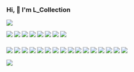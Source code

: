 ### Hi, 👋  I'm L_Collection


<!--To follow my github-->

<a href="https://github.com/anuraghazra/github-readme-stats">
  <img align="center" src="https://github-readme-stats.vercel.app/api?username=Lcollection&show_icons=true&count_private=true&hide=prs&theme=default_repocard" />
  </br>
</a>




<!--info for tools and skills-->
[![](https://img.shields.io/badge/OS-Arch%20Linux-33aadd?logo=archlinux&logoColor=ffffff)](https://www.archlinux.org/)
[![](https://img.shields.io/badge/Huawei-p40%20pro-%23FF0000?logo=huawei&logoColor=ff0000)](https://www.huawei.com/cn/)
[![](https://img.shields.io/badge/OS-Fedora-%23294172?logo=fedora)]()
[![](https://img.shields.io/badge/macOS-Big%20Sur-%23000000?logo=apple)](https://www.apple.com.cn/)
[![](https://img.shields.io/badge/Windows-10-%230078D6?logo=windows)](https://www.microsoft.com/zh-cn)
[![](https://img.shields.io/badge/IDE-Visual%20Studio%20Code-%23007ACC?logo=visualstudiocode)]()
[![](https://img.shields.io/badge/IDE-Xcode-%23147EFB?logo=xcode)]()
[![](https://img.shields.io/badge/IDE-Pycharm-%23000000?logo=pycharm)]()

### 
[![](https://img.shields.io/badge/Web-Chrome-%234285F4?logo=googlechrome)]()
[![](https://img.shields.io/badge/-Java-%23007396?logo=java)]()
[![](https://img.shields.io/badge/-C%2FC%2B%2B-%2300599C?logo=cplusplus)]()
[![](https://img.shields.io/badge/-HTML5-%23E34F26?logo=html5)]()
[![](https://img.shields.io/badge/-NPM-%23CB3837?logo=npm)]()
[![](https://img.shields.io/badge/-Git-%23F05032?logo=git)]()
[![](https://img.shields.io/badge/-Linux-%23FCC624?logo=linux)]()
[![](https://img.shields.io/badge/-JavaScript-%23F7DF1E?logo=javascript)]()
[![](https://img.shields.io/badge/-Python-%233776AB?logo=python)]()
[![](https://img.shields.io/badge/-PyTorch-%23EE4C2C?logo=pytorch)]()
[![](https://img.shields.io/badge/-TensorFlow-%23FF6F00?logo=tensorflow)]()
[![](https://img.shields.io/badge/-R-%23276DC3?logo=r)]()
[![](https://img.shields.io/badge/-CSS3-%231572B6?logo=css3)]()
[![](https://img.shields.io/badge/-Vim-%23019733?logo=vim)]()
[![](https://img.shields.io/badge/-Emacs-%237F5AB6?logo=gnuemacs)]()
[![](https://img.shields.io/badge/-MarkDown-%23000000?logo=markdown)]()


[![](https://img.shields.io/badge/Steam-171a21?style=flat-square&logo=steam&logoColor=ffffff)](https://steamcommunity.com/id/limiku2017)



